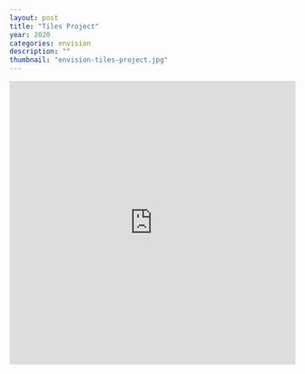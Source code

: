 ```yaml
---
layout: post
title: "Tiles Project"
year: 2020
categories: envision
description: ""
thumbnail: "envision-tiles-project.jpg"
---
```


<iframe style="width: 100%;height: 500px;border: 0px;" src="https://prezi.com/view/wKBHCOJPOYs4cZ1kHTJx/embed" webkitallowfullscreen="1" mozallowfullscreen="1" allowfullscreen="1" class="center-video"></iframe>